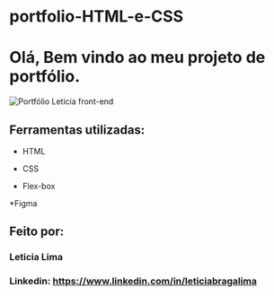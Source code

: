 # portfolio-HTML-e-CSS


# Olá, Bem vindo ao meu projeto de portfólio.

![Portfólio Leticia front-end](https://user-images.githubusercontent.com/126615091/232600346-7c72901d-b9f6-4ad7-8f5a-a7fd21cb7123.png)

## Ferramentas utilizadas:

* HTML

* CSS

* Flex-box

*Figma

## Feito por:

### Leticia Lima

### Linkedin: https://www.linkedin.com/in/leticiabragalima
